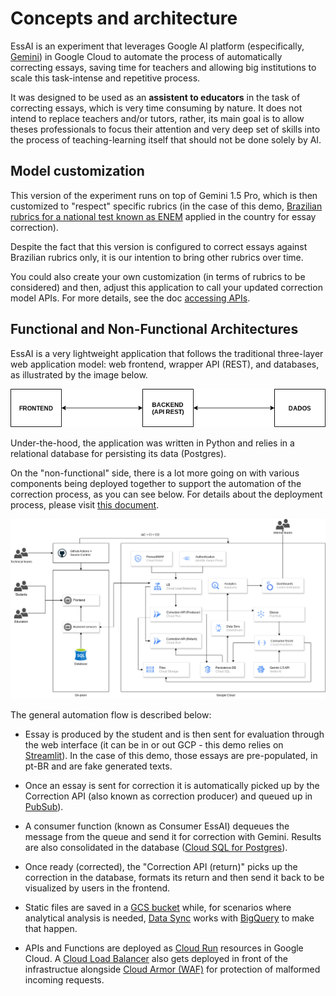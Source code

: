 # Concepts and architecture

EssAI is an experiment that leverages Google AI platform (especifically, [Gemini](https://blog.google/technology/ai/google-gemini-ai/)) in Google Cloud to automate the process of automatically correcting essays, saving time for teachers and allowing big institutions to scale this task-intense and repetitive process.

It was designed to be used as an **assistent to educators** in the task of correcting essays, which is very time consuming by nature. It does not intend to replace teachers and/or tutors, rather, its main goal is to allow theses professionals to focus their attention and very deep set of skills into the process of teaching-learning itself that should not be done solely by AI.

## Model customization

This version of the experiment runs on top of Gemini 1.5 Pro, which is then customized to "respect" specific rubrics (in the case of this demo, [Brazilian rubrics for a national test known as ENEM](https://download.inep.gov.br/publicacoes/institucionais/avaliacoes_e_exames_da_educacao_basica/a_redacao_no_enem_2024_cartilha_do_participante.pdf) applied in the country for essay correction).

Despite the fact that this version is configured to correct essays against Brazilian rubrics only, it is our intention to bring other rubrics over time.

You could also create your own customization (in terms of rubrics to be considered) and then, adjust this application to call your updated correction model APIs. For more details, see the doc [accessing APIs](/docs/accessing-api.md).

## Functional and Non-Functional Architectures

EssAI is a very lightweight application that follows the traditional three-layer web application model: web frontend, wrapper API (REST), and databases, as illustrated by the image below.

![Essay App Layers](/img/essai-app-layers.png)

Under-the-hood, the application was written in Python and relies in a relational database for persisting its data (Postgres).

On the "non-functional" side, there is a lot more going on with various components being deployed together to support the automation of the correction process, as you can see below. For details about the deployment process, please visit [this document](/docs/deploying-essai.md).

![Non-functional architecture for EssAI](/img/essai-architecture-english.png)

The general automation flow is described below:

* Essay is produced by the student and is then sent for evaluation through the web interface (it can be in or out GCP - this demo relies on [Streamlit](https://streamlit.io/)). In the case of this demo, those essays are pre-populated, in pt-BR and are fake generated texts.

* Once an essay is sent for correction it is automatically picked up by the Correction API (also known as correction producer) and queued up in [PubSub](https://cloud.google.com/pubsub?hl=en)).

* A consumer function (known as Consumer EssAI) dequeues the message from the queue and send it for correction with Gemini. Results are also consolidated in the database ([Cloud SQL for Postgres](https://cloud.google.com/sql)). 

* Once ready (corrected), the "Correction API (return)" picks up the correction in the database, formats its return and then send it back to be visualized by users in the frontend. 

* Static files are saved in a [GCS bucket](https://cloud.google.com/storage?hl=en) while, for scenarios where analytical analysis is needed, [Data Sync](https://cloud.google.com/vertex-ai/docs/featurestore/latest/sync-data) works with [BigQuery](https://cloud.google.com/bigquery?hl=en) to make that happen.

* APIs and Functions are deployed as [Cloud Run](https://cloud.google.com/run?hl=en) resources in Google Cloud. A [Cloud Load Balancer](https://cloud.google.com/load-balancing?hl=en) also gets deployed in front of the infrastructue alongside [Cloud Armor (WAF)](https://cloud.google.com/security/products/armor?hl=en) for protection of malformed incoming requests.
